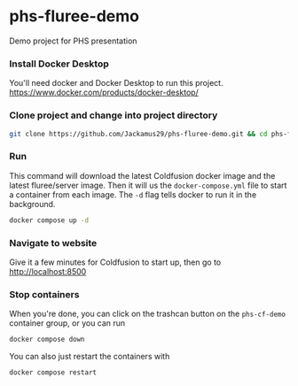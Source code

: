 # phs-fluree-demo
Demo project for PHS presentation


### Install Docker Desktop
You'll need docker and Docker Desktop to run this project.
https://www.docker.com/products/docker-desktop/

### Clone project and change into project directory
```sh
git clone https://github.com/Jackamus29/phs-fluree-demo.git && cd phs-fluree-demo
```

### Run
This command will download the latest Coldfusion docker image and the latest fluree/server image.
Then it will us the `docker-compose.yml` file to start a container from each image. The `-d` flag tells docker to run it in the background.
```sh
docker compose up -d
```

### Navigate to website
Give it a few minutes for Coldfusion to start up, then go to [http://localhost:8500](http://localhost:8500)

### Stop containers
When you're done, you can click on the trashcan button on the `phs-cf-demo` container group, or you can run
```sh
docker compose down
``` 
You can also just restart the containers with
```sh
docker compose restart
```